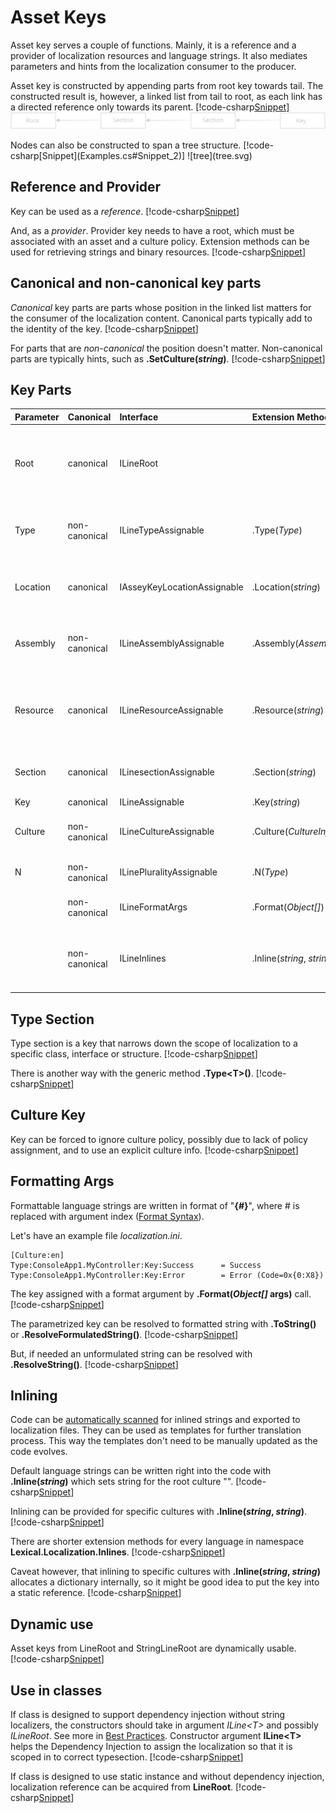 ﻿# Asset Keys
Asset key serves a couple of functions. 
Mainly, it is a reference and a provider of localization resources and language strings.
It also mediates parameters and hints from the localization consumer to the producer.
<p/>

Asset key is constructed by appending parts from root key towards tail. 
The constructed result is, however, a linked list from tail to root,
as each link has a directed reference only towards its parent.
[!code-csharp[Snippet](Examples.cs#Snippet_1)]
![linked list](linkedlist.svg)
<p/>
Nodes can also be constructed to span a tree structure.
[!code-csharp[Snippet](Examples.cs#Snippet_2)]
![tree](tree.svg)
<p/>

## Reference and Provider
Key can be used as a *reference*. 
[!code-csharp[Snippet](Examples.cs#Snippet_3a)]

And, as a *provider*.
Provider key needs to have a root, which must be associated with an asset and a culture policy.
Extension methods can be used for retrieving strings and binary resources.
[!code-csharp[Snippet](Examples.cs#Snippet_3b)]

## Canonical and non-canonical key parts
*Canonical* key parts are parts whose position in the linked list matters for the consumer of the localization content.
Canonical parts typically add to the identity of the key. 
[!code-csharp[Snippet](Examples.cs#Snippet_4a)]

For parts that are *non-canonical* the position doesn't matter.
Non-canonical parts are typically hints, such as **.SetCulture(*string*)**.
[!code-csharp[Snippet](Examples.cs#Snippet_4b)]

## Key Parts
| Parameter | Canonical | Interface | Extension Method | Description |
|:---------|:-------|:--------|:---------|:---------|
| Root | canonical | ILineRoot |  | Contains asset and culture policy. Keys are constructed from here. |
| Type | non-canonical | ILineTypeAssignable | .Type(*Type*) | Type section for grouping by classes and interfaces. |
| Location | canonical | IAsseyKeyLocationAssignable | .Location(*string*) | Hint to asset for a directory to search from. |
| Assembly | non-canonical | ILineAssemblyAssignable | .Assembly(*Assembly*) | Hint to asset for an assembly to search from. |
| Resource | canonical | ILineResourceAssignable | .Resource(*string*) | Hint to asset for an embedded resource path to search from. |
| Section | canonical | ILinesectionAssignable | .Section(*string*) | Generic section for grouping assets. |
| Key | canonical | ILineAssignable | .Key(*string*) | Leaf key |
| Culture | non-canonical | ILineCultureAssignable | .Culture(*CultureInfo*) | Parameter to override current culture. |
| N | non-canonical | ILinePluralityAssignable | .N(*Type*) | Key that specifies plurality |
|  | non-canonical | ILineFormatArgs | .Format(*Object[]*) | Format arguments parameter. |
|  | non-canonical | ILineInlines | .Inline(*string*, *string*) | Hint for default culture specific string values. |

## Type Section
Type section is a key that narrows down the scope of localization to a specific class, interface or structure.
[!code-csharp[Snippet](Examples.cs#Snippet_8a)]

There is another way with the generic method **.Type&lt;T&gt;()**. 
[!code-csharp[Snippet](Examples.cs#Snippet_8b)]

## Culture Key
Key can be forced to ignore culture policy, possibly due to lack of policy assignment, and to use an explicit culture info.
[!code-csharp[Snippet](Examples.cs#Snippet_9a)]

## Formatting Args
Formattable language strings are written in format of "**{#}**", where # is replaced with argument index ([Format Syntax](https://docs.microsoft.com/en-us/dotnet/standard/base-types/composite-formatting#format-item-syntax)).

Let's have an example file *localization.ini*.
```None
[Culture:en]
Type:ConsoleApp1.MyController:Key:Success      = Success
Type:ConsoleApp1.MyController:Key:Error        = Error (Code=0x{0:X8})
```

The key assigned with a format argument by **.Format(*Object[]* args)** call.
[!code-csharp[Snippet](Examples.cs#Snippet_6b)]

The parametrized key can be resolved to formatted string with **.ToString()** or **.ResolveFormulatedString()**.
[!code-csharp[Snippet](Examples.cs#Snippet_6d)]

But, if needed an unformulated string can be resolved with **.ResolveString()**.
[!code-csharp[Snippet](Examples.cs#Snippet_6c)]

## Inlining
Code can be [automatically scanned](http://lexical.fi/sdk/Localization/docs/InlineScanner/index.html) for inlined strings and exported to localization files.
They can be used as templates for further translation process. 
This way the templates don't need to be manually updated as the code evolves.

Default language strings can be written right into the code with 
<b>.Inline(<i>string</i>)</b> which sets string for the root culture "".
[!code-csharp[Snippet](Examples.cs#Snippet_7a)]

Inlining can be provided for specific cultures with <b>.Inline(<i>string</i>, <i>string</i>)</b>.
[!code-csharp[Snippet](Examples.cs#Snippet_7b)]

There are shorter extension methods for every language in namespace **Lexical.Localization.Inlines**. 
[!code-csharp[Snippet](Examples.cs#Snippet_7c)]

Caveat however, that inlining to specific cultures with <b>.Inline(<i>string</i>, <i>string</i>)</b> allocates a dictionary internally, so it might be good idea to put the key into a static reference.
[!code-csharp[Snippet](Examples.cs#Snippet_7d)]

## Dynamic use
Asset keys from LineRoot and StringLineRoot are dynamically usable.
[!code-csharp[Snippet](Examples.cs#Snippet_10)]

## Use in classes
If class is designed to support dependency injection without string localizers, the constructors should 
take in argument *ILine&lt;T&gt;* and possibly *ILineRoot*. See more in [Best Practices](../BestPractices/).
Constructor argument **ILine&lt;T&gt;** helps the Dependency Injection to assign the localization so that it is scoped in to correct typesection.
[!code-csharp[Snippet](Examples.cs#Snippet_11a)]

If class is designed to use static instance and without dependency injection, localization reference can be acquired from **LineRoot**.
[!code-csharp[Snippet](Examples.cs#Snippet_11b)]

